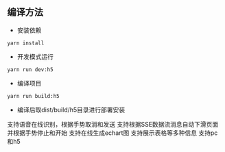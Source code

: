 <!--
 * @Author: Robin LEI
 * @Date: 2025-04-03 10:29:36
 * @LastEditTime: 2025-04-03 12:26:00
 * @FilePath: \lg-wms-admind:\uniapp\插件模板\前端页面模板\uniapp-ai-mobile\README.md
-->
## 编译方法
- 安装依赖
```
yarn install
```

- 开发模式运行
```
yarn run dev:h5
```

- 编译项目
```
yarn run build:h5
```
- 编译后取dist/build/h5目录进行部署安装

支持语音在线识别，根据手势取消和发送
支持根据SSE数据流消息自动下滑页面并根据手势停止和开始
支持在线生成echart图
支持展示表格等多种信息
支持pc和h5
